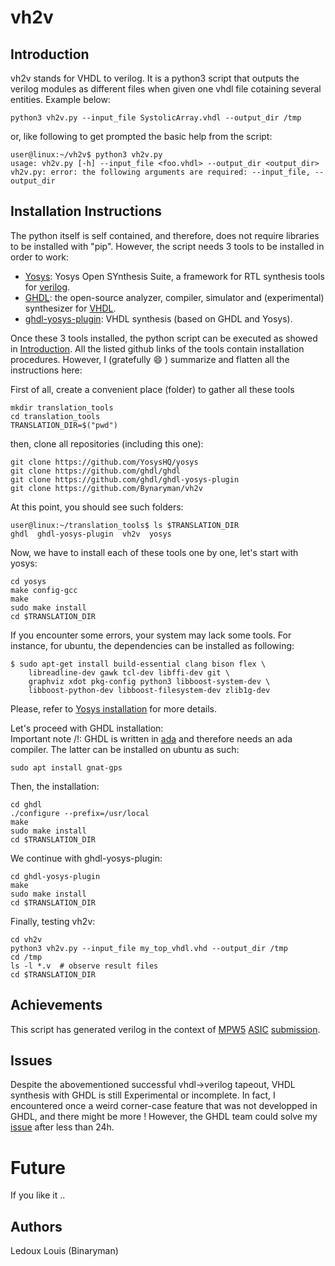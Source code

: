 # vh2v

## Introduction

vh2v stands for VHDL to verilog. It is a python3 script that outputs the verilog modules as different files when given one vhdl file cotaining several entities.
Example below:  
```
python3 vh2v.py --input_file SystolicArray.vhdl --output_dir /tmp
```  
or, like following to  get prompted the basic help from the script:  
```
user@linux:~/vh2v$ python3 vh2v.py 
usage: vh2v.py [-h] --input_file <foo.vhdl> --output_dir <output_dir>
vh2v.py: error: the following arguments are required: --input_file, --output_dir
```

## Installation Instructions

The python itself is self contained, and therefore, does not require libraries to be installed with "pip". However, the script needs 3 tools to be installed in order to work:  
* [Yosys](https://github.com/YosysHQ/yosys): Yosys Open SYnthesis Suite, a framework for RTL synthesis tools for [verilog](https://en.wikipedia.org/wiki/Verilog).
* [GHDL](https://github.com/ghdl/ghdl): the open-source analyzer, compiler, simulator and (experimental) synthesizer for [VHDL](https://en.wikipedia.org/wiki/VHDL).
* [ghdl-yosys-plugin](https://github.com/ghdl/ghdl-yosys-plugin): VHDL synthesis (based on GHDL and Yosys).

Once these 3 tools installed, the python script can be executed as showed in [Introduction](#introduction). All the listed github links of the tools contain installation procedures. However, I (gratefully 😄 ) summarize and flatten all the instructions here:  
  
First of all, create a convenient place (folder) to gather all these tools
```
mkdir translation_tools
cd translation_tools
TRANSLATION_DIR=$("pwd")
```

then, clone all repositories (including this one):
```
git clone https://github.com/YosysHQ/yosys
git clone https://github.com/ghdl/ghdl
git clone https://github.com/ghdl/ghdl-yosys-plugin
git clone https://github.com/Bynaryman/vh2v
```

At this point, you should see such folders:
```
user@linux:~/translation_tools$ ls $TRANSLATION_DIR 
ghdl  ghdl-yosys-plugin  vh2v  yosys
```

Now, we have to install each of these tools one by one, let's start with yosys:
```
cd yosys
make config-gcc
make
sudo make install
cd $TRANSLATION_DIR
```
If you encounter some errors, your system may lack some tools. For instance, for ubuntu, the dependencies can be installed as following:
```
$ sudo apt-get install build-essential clang bison flex \
	libreadline-dev gawk tcl-dev libffi-dev git \
	graphviz xdot pkg-config python3 libboost-system-dev \
	libboost-python-dev libboost-filesystem-dev zlib1g-dev
```
Please, refer to [Yosys installation](https://github.com/YosysHQ/yosys#building-from-source) for more details.

Let's proceed with GHDL installation:  
Important note /!\: GHDL is written in [ada](https://en.wikipedia.org/wiki/Ada_(programming_language)) and therefore needs an ada compiler. The latter can be installed on ubuntu as such:
```
sudo apt install gnat-gps
```

Then, the installation:
```
cd ghdl
./configure --prefix=/usr/local
make
sudo make install
cd $TRANSLATION_DIR
```

We continue with ghdl-yosys-plugin:
```
cd ghdl-yosys-plugin
make
sudo make install
cd $TRANSLATION_DIR
```

Finally, testing vh2v:
```
cd vh2v
python3 vh2v.py --input_file my_top_vhdl.vhd --output_dir /tmp
cd /tmp
ls -l *.v  # observe result files
cd $TRANSLATION_DIR
```
## Achievements

This script has generated verilog in the context of [MPW5](https://platform.efabless.com/open_shuttle_program/5) [ASIC](https://en.wikipedia.org/wiki/Application-specific_integrated_circuit) [submission](https://github.com/Bynaryman/wrapped_teras).

## Issues

Despite the abovementioned successful vhdl->verilog tapeout, VHDL synthesis with GHDL is still Experimental or incomplete. In fact, I encountered once a weird corner-case feature that was not developped in GHDL, and there might be more ! However, the GHDL team could solve my [issue](https://github.com/ghdl/ghdl/issues/1951) after less than 24h.

# Future

If you like it ..

## Authors
Ledoux Louis (Binaryman)
